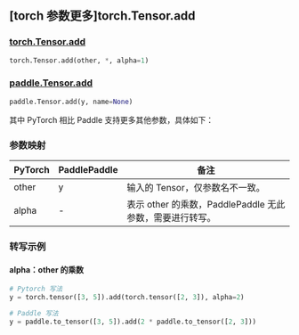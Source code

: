 ## [torch 参数更多]torch.Tensor.add

### [torch.Tensor.add](https://pytorch.org/docs/1.13/generated/torch.Tensor.add.html#torch.Tensor.add)

```python
torch.Tensor.add(other, *, alpha=1)
```

### [paddle.Tensor.add](https://www.paddlepaddle.org.cn/documentation/docs/zh/api/paddle/Tensor_cn.html#add-y-name-none)

```python
paddle.Tensor.add(y, name=None)
```

其中 PyTorch 相比 Paddle 支持更多其他参数，具体如下：

### 参数映射

| PyTorch | PaddlePaddle | 备注                                                     |
| ------- | ------------ | -------------------------------------------------------- |
| other   | y            | 输入的 Tensor，仅参数名不一致。                          |
| alpha   | -            | 表示 other 的乘数，PaddlePaddle 无此参数，需要进行转写。 |

### 转写示例

#### alpha：other 的乘数

```python
# Pytorch 写法
y = torch.tensor([3, 5]).add(torch.tensor([2, 3]), alpha=2)

# Paddle 写法
y = paddle.to_tensor([3, 5]).add(2 * paddle.to_tensor([2, 3]))
```
